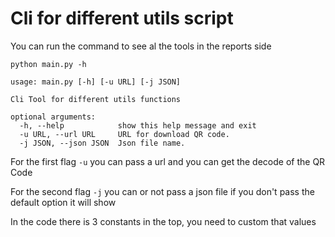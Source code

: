 # Cli for different utils script
You can run the command to see al the tools in the reports side
```
python main.py -h
```

```
usage: main.py [-h] [-u URL] [-j JSON]

Cli Tool for different utils functions

optional arguments:
  -h, --help            show this help message and exit
  -u URL, --url URL     URL for download QR code.
  -j JSON, --json JSON  Json file name.
```

For the first flag `-u` you can pass a url and you can get the decode of the QR Code

For the second flag `-j` you can or not pass a json file if you don't pass the default option it will show

In the code there is 3 constants in the top, you need to custom that values